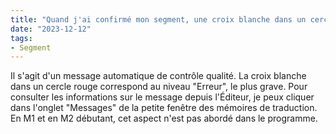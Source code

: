 ```yaml
---
title: "Quand j'ai confirmé mon segment, une croix blanche dans un cercle rouge est apparue dans la colonne centrale."
date: "2023-12-12"
tags:
- Segment
---
```


Il s'agit d'un message automatique de contrôle qualité. La croix blanche dans un cercle rouge correspond au niveau "Erreur", le plus grave. Pour consulter les informations sur le message depuis l'Éditeur, je peux cliquer dans l'onglet "Messages" de la petite fenêtre des mémoires de traduction. En M1 et en M2 débutant, cet aspect n'est pas abordé dans le programme.

